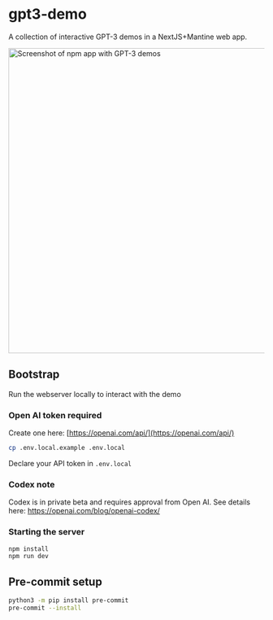 # gpt3-demo

A collection of interactive GPT-3 demos in a NextJS+Mantine web app.

<img src="https://user-images.githubusercontent.com/220799/188976628-aee63401-55fa-40c9-81d7-028758906d20.png"
   width="600" alt="Screenshot of npm app with GPT-3 demos" />

## Bootstrap

Run the webserver locally to interact with the demo

### Open AI token required

Create one here: [https://openai.com/api/](https://openai.com/api/)

```sh
cp .env.local.example .env.local
```

Declare your API token in `.env.local`

### Codex note

Codex is in private beta and requires approval from Open AI. See details here: https://openai.com/blog/openai-codex/

### Starting the server

```sh
npm install
npm run dev
```

## Pre-commit setup
```sh
python3 -m pip install pre-commit
pre-commit --install
```
